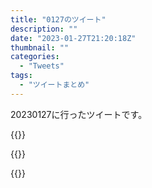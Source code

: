 ```yaml
---
title: "0127のツイート"
description: ""
date: "2023-01-27T21:20:18Z"
thumbnail: ""
categories:
  - "Tweets"
tags:
  - "ツイートまとめ"
---
```

20230127に行ったツイートです。
<!--more-->
{{<tweetlike text="更新 20230126のツイートまとめ https://t.co/lrhb7J4wCe 816　January 27, 2023 at 06:20AM" screenname="jme/k.h (@JME_KH)" url="https://twitter.com/JME_KH/status/1618720693641781274?ref_src=twsrc%5Etfw" date="January 26 2023">}}

{{<tweetlike text="冷たい密室と博士たち\n着た先生は脳内のイメージが完全にドラマ版の小澤征悦だな" screenname="jme/k.h (@JME_KH)" url="https://twitter.com/JME_KH/status/1618926884590620672?ref_src=twsrc%5Etfw" date="January 27 2023">}}

{{<tweetlike text="PoE、リーグ要素とビルドがちょっとだけ噛み合わせが良くない\nというかもう疲れたな\n無限にやれるからそろそろやめとかないといけない" screenname="jme/k.h (@JME_KH)" url="https://twitter.com/JME_KH/status/1618969652419530758?ref_src=twsrc%5Etfw" date="January 27 2023">}}

